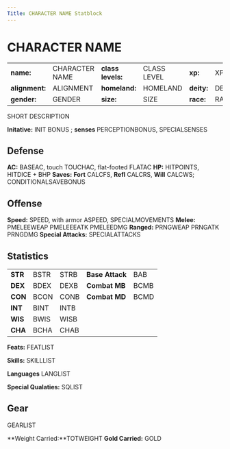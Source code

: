 ```yaml
---
Title: CHARACTER NAME Statblock
---
```


# CHARACTER NAME

|||||||
|-|-|-|-|-|-|
|**name:** | CHARACTER NAME | **class levels:** | CLASS LEVEL | **xp:** | XP
|**alignment:** | ALIGNMENT | **homeland:** | HOMELAND | **deity:** | DEITY
|**gender:** | GENDER | **size:** | SIZE | **race:** | RACE

SHORT DESCRIPTION

**Initative:** INIT BONUS ; **senses** PERCEPTIONBONUS, SPECIALSENSES

## Defense

**AC:** BASEAC, touch TOUCHAC, flat-footed FLATAC
**HP:** HITPOINTS, HITDICE + BHP
**Saves:** **Fort** CALCFS, **Refl** CALCRS, **Will** CALCWS; CONDITIONALSAVEBONUS

## Offense

**Speed:** SPEED, with armor ASPEED, SPECIALMOVEMENTS
**Melee:** PMELEEWEAP PMELEEEATK PMELEEDMG
**Ranged:** PRNGWEAP PRNGATK PRNGDMG
**Special Attacks:** SPECIALATTACKS

## Statistics

||||||
|-|-|-|-|-|
|**STR**|BSTR|STRB|**Base Attack**|BAB
|**DEX**|BDEX|DEXB|**Combat MB** |BCMB
|**CON**|BCON|CONB|**Combat MD** |BCMD
|**INT**|BINT|INTB||
|**WIS**|BWIS|WISB||
|**CHA**|BCHA|CHAB||

**Feats:** FEATLIST

**Skills:** SKILLLIST

**Languages** LANGLIST

**Special Qualaties:** SQLIST

## Gear

GEARLIST

**Weight Carried:**TOTWEIGHT **Gold Carried:** GOLD
